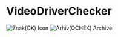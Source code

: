 # VideoDriverChecker
![Znak(OK)](https://user-images.githubusercontent.com/106102264/175354131-37cd0195-2fd9-4e87-a17b-b6fb60ea079f.PNG)
Icon
![Arhiv(OCHEK)](https://user-images.githubusercontent.com/106102264/175354177-4a7d492b-267a-4984-ae25-5b36a30a4456.PNG)
Archive
